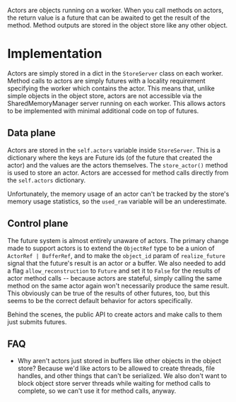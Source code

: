 Actors are objects running on a worker. When you call methods on actors, the return value is a future that can be awaited to get the result of the method. Method outputs are stored in the object store like any other object.

# Implementation

Actors are simply stored in a dict in the `StoreServer` class on each worker. Method calls to actors are simply futures with a locality requirement specifying the worker which contains the actor. This means that, unlike simple objects in the object store, actors are not accessible via the SharedMemoryManager server running on each worker. This allows actors to be implemented with minimal additional code on top of futures.

## Data plane

Actors are stored in the `self.actors` variable inside `StoreServer`. This is a dictionary where the keys are Future ids (of the future that created the actor) and the values are the actors themselves. The `store_actor()` method is used to store an actor. Actors are accessed for method calls directly from the `self.actors` dictionary.

Unfortunately, the memory usage of an actor can't be tracked by the store's memory usage statistics, so the `used_ram` variable will be an underestimate.

## Control plane

The future system is almost entirely unaware of actors. The primary change made to support actors is to extend the `ObjectRef` type to be a union of `ActorRef | BufferRef`, and to make the `object_id` param of `realize_future` signal that the future's result is an actor or a buffer. We also needed to add a flag `allow_reconstruction` to `Future` and set it to `False` for the results of actor method calls -- because actors are stateful, simply calling the same method on the same actor again won't necessarily produce the same result. This obviously can be true of the results of other futures, too, but this seems to be the correct default behavior for actors specifically.

Behind the scenes, the public API to create actors and make calls to them just submits futures.

## FAQ

- Why aren't actors just stored in buffers like other objects in the object store? Because we'd like actors to be allowed to create threads, file handles, and other things that can't be serialized. We also don't want to block object store server threads while waiting for method calls to complete, so we can't use it for method calls, anyway.
